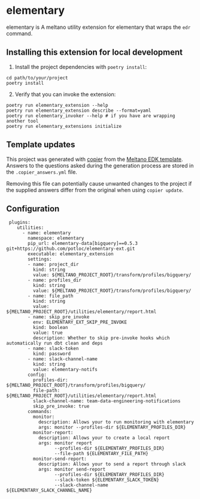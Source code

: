# elementary

elementary is A meltano utility extension for elementary that wraps the `edr` command.

## Installing this extension for local development

1. Install the project dependencies with `poetry install`:

```shell
cd path/to/your/project
poetry install
```

2. Verify that you can invoke the extension:

```shell
poetry run elementary_extension --help
poetry run elementary_extension describe --format=yaml
poetry run elementary_invoker --help # if you have are wrapping another tool
poetry run elementary_extensions initialize
```

## Template updates

This project was generated with [copier](https://copier.readthedocs.io/en/stable/) from the [Meltano EDK template](https://github.com/meltano/edk).
Answers to the questions asked during the generation process are stored in the `.copier_answers.yml` file.

Removing this file can potentially cause unwanted changes to the project if the supplied answers differ from the original when using `copier update`.

## Configuration

```
 plugins:
    utilities:
      - name: elementary
        namespace: elementary
        pip_url: elementary-data[bigquery]==0.5.3 git+https://github.com/potloc/elementary-ext.git
        executable: elementary_extension
        settings:
        - name: project_dir
          kind: string
          value: ${MELTANO_PROJECT_ROOT}/transform/profiles/bigquery/
        - name: profiles_dir
          kind: string
          value: ${MELTANO_PROJECT_ROOT}/transform/profiles/bigquery/
        - name: file_path
          kind: string
          value: ${MELTANO_PROJECT_ROOT}/utilities/elementary/report.html
        - name: skip_pre_invoke
          env: ELEMENTARY_EXT_SKIP_PRE_INVOKE
          kind: boolean
          value: true
          description: Whether to skip pre-invoke hooks which automatically run dbt clean and deps
        - name: slack-token
          kind: password
        - name: slack-channel-name
          kind: string
          value: elementary-notifs
        config:
          profiles-dir: ${MELTANO_PROJECT_ROOT}/transform/profiles/bigquery/
          file-path: ${MELTANO_PROJECT_ROOT}/utilities/elementary/report.html
          slack-channel-name: team-data-engineering-notifications
          skip_pre_invoke: true
        commands:
          monitor:
            description: Allows your to run monitoring with elementary
            args: monitor --profiles-dir ${ELEMENTARY_PROFILES_DIR}
          monitor-report:
            description: Allows your to create a local report
            args: monitor report
                  --profiles-dir ${ELEMENTARY_PROFILES_DIR}
                  --file-path ${ELEMENTARY_FILE_PATH}
          monitor-send-report:
            description: Allows your to send a report through slack
            args: monitor send-report
                  --profiles-dir ${ELEMENTARY_PROFILES_DIR}
                  --slack-token ${ELEMENTARY_SLACK_TOKEN}
                  --slack-channel-name ${ELEMENTARY_SLACK_CHANNEL_NAME}
```
